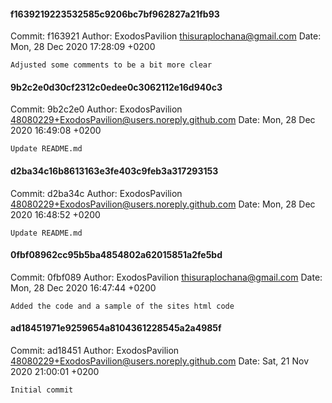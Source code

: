 #### f1639219223532585c9206bc7bf962827a21fb93
Commit: f163921
Author: ExodosPavilion <thisuraplochana@gmail.com>
Date:   Mon, 28 Dec 2020 17:28:09 +0200

    Adjusted some comments to be a bit more clear

#### 9b2c2e0d30cf2312c0edee0c3062112e16d940c3
Commit: 9b2c2e0
Author: ExodosPavilion <48080229+ExodosPavilion@users.noreply.github.com>
Date:   Mon, 28 Dec 2020 16:49:08 +0200

    Update README.md

#### d2ba34c16b8613163e3fe403c9feb3a317293153
Commit: d2ba34c
Author: ExodosPavilion <48080229+ExodosPavilion@users.noreply.github.com>
Date:   Mon, 28 Dec 2020 16:48:52 +0200

    Update README.md

#### 0fbf08962cc95b5ba4854802a62015851a2fe5bd
Commit: 0fbf089
Author: ExodosPavilion <thisuraplochana@gmail.com>
Date:   Mon, 28 Dec 2020 16:47:44 +0200

    Added the code and a sample of the sites html code

#### ad18451971e9259654a8104361228545a2a4985f
Commit: ad18451
Author: ExodosPavilion <48080229+ExodosPavilion@users.noreply.github.com>
Date:   Sat, 21 Nov 2020 21:00:01 +0200

    Initial commit


